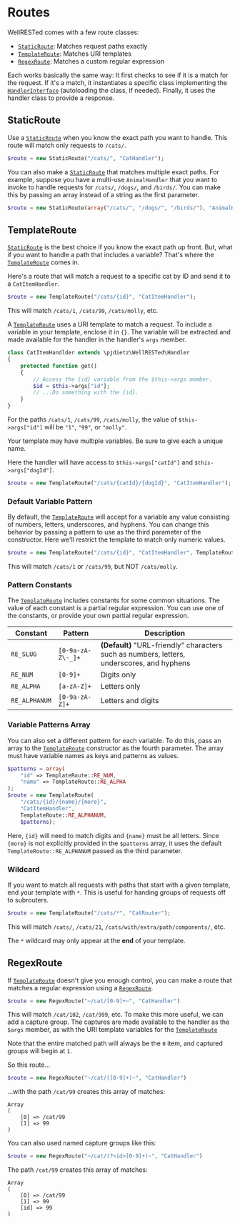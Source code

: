 # Routes

WellRESTed comes with a few route classes:

- [`StaticRoute`](../src/pjdietz/WellRESTed/Routes/StaticRoute.php): Matches request paths exactly
- [`TemplateRoute`](../src/pjdietz/WellRESTed/Routes/TemplateRoute.php): Matches URI templates
- [`RegexRoute`](../src/pjdietz/WellRESTed/Routes/RegexRoute.php): Matches a custom regular expression

Each works basically the same way: It first checks to see if it is a match for the request. If it's a match, it instantiates a specific class implementing the [`HandlerInterface`](../src/pjdietz/WellRESTed/Interfaces/HandlerInterface.php) (autoloading the class, if needed). Finally, it uses the handler class to provide a response.

## StaticRoute

Use a [`StaticRoute`](../src/pjdietz/WellRESTed/Routes/StaticRoute.php) when you know the exact path you want to handle. This route will match only requests to `/cats/`.

```php
$route = new StaticRoute("/cats/", "CatHandler");
```

You can also make a [`StaticRoute`](../src/pjdietz/WellRESTed/Routes/StaticRoute.php) that matches multiple exact paths. For example, suppose you have a multi-use `AnimalHandler` that you want to invoke to handle requests for `/cats/`, `/dogs/`, and `/birds/`. You can make this by passing an array instead of a string as the first parameter.

```php
$route = new StaticRoute(array("/cats/", "/dogs/", "/birds/"), "AnimalHandler");
```

## TemplateRoute

[`StaticRoute`](../src/pjdietz/WellRESTed/Routes/StaticRoute.php) is the best choice if you know the exact path up front. But, what if you want to handle a path that includes a variable? That's where the [`TemplateRoute`](../src/pjdietz/WellRESTed/Routes/TemplateRoute.php) comes in.

Here's a route that will match a request to a specific cat by ID and send it to a `CatItemHandler`.

```php
$route = new TemplateRoute("/cats/{id}", "CatItemHandler");
```

This will match `/cats/1`, `/cats/99`, `/cats/molly`, etc.

A [`TemplateRoute`](../src/pjdietz/WellRESTed/Routes/TemplateRoute.php) uses a URI template to match a request. To include a variable in your template, enclose it in `{}`. The variable will be extracted and made available for the handler in the handler's `args` member.

```php
class CatItemHandlder extends \pjdietz\WellRESTed\Handler
{
    protected function get()
    {
        // Access the {id} variable from the $this->args member.
        $id = $this->args["id"];
        // ...Do something with the {id}.
    }
}
```

For the paths `/cats/1`, `/cats/99`, `/cats/molly`, the value of `$this->args["id"]` will be `"1"`, `"99"`, or `"molly"`.

Your template may have multiple variables. Be sure to give each a unique name.

Here the handler will have access to `$this->args["catId"]` and `$this->args["dogId"]`.

```php
$route = new TemplateRoute("/cats/{catId}/{dogId}", "CatItemHandler");
```

### Default Variable Pattern

By default, the [`TemplateRoute`](../src/pjdietz/WellRESTed/Routes/TemplateRoute.php) will accept for a variable any value consisting of numbers, letters, underscores, and hyphens. You can change this behavior by passing a pattern to use as the third parameter of the constructor. Here we'll restrict the template to match only numeric values.

```php
$route = new TemplateRoute("/cats/{id}", "CatItemHandler", TemplateRoute::RE_NUM);
```

This will match `/cats/1` or `/cats/99`, but NOT `/cats/molly`.

### Pattern Constants

The [`TemplateRoute`](../src/pjdietz/WellRESTed/Routes/TemplateRoute.php) includes constants for some common situations. The value of each constant is a partial regular expression. You can use one of the constants, or provide your own partial regular expression.


| Constant      | Pattern           | Description |
| ------------  | ----------------- | ----------- |
| `RE_SLUG`     | `[0-9a-zA-Z\-_]+` | **(Default)** "URL-friendly" characters such as numbers, letters, underscores, and hyphens |
| `RE_NUM`      | `[0-9]+`          | Digits only |
| `RE_ALPHA`    | `[a-zA-Z]+`       | Letters only |
| `RE_ALPHANUM` | `[0-9a-zA-Z]+`    | Letters and digits |

### Variable Patterns Array

You can also set a different pattern for each variable. To do this, pass an array to the [`TemplateRoute`](../src/pjdietz/WellRESTed/Routes/TemplateRoute.php) constructor as the fourth parameter. The array must have variable names as keys and patterns as values.

```php
$patterns = array(
    "id" => TemplateRoute::RE_NUM,
    "name" => TemplateRoute::RE_ALPHA
);
$route = new TemplateRoute(
    "/cats/{id}/{name}/{more}",
    "CatItemHandler",
    TemplateRoute::RE_ALPHANUM,
    $patterns);
```

Here, `{id}` will need to match digits and `{name}` must be all letters. Since `{more}` is not explicitly provided in the `$patterns` array, it uses the default `TemplateRoute::RE_ALPHANUM` passed as the third parameter.

### Wildcard

If you want to match all requests with paths that start with a given template, end your template with `*`. This is useful for handing groups of requests off to subrouters.

```php
$route = new TemplateRoute("/cats/*", "CatRouter");
```

This will match `/cats/`, `/cats/21`, `/cats/with/extra/path/components/`, etc.

The `*` wildcard may only appear at the **end** of your template.

## RegexRoute

If [`TemplateRoute`](../src/pjdietz/WellRESTed/Routes/TemplateRoute.php) doesn't give you enough control, you can make a route that matches a regular expression using a [`RegexRoute`](../src/pjdietz/WellRESTed/Routes/RegexRoute.php).

```php
$route = new RegexRoute("~/cat/[0-9]+~", "CatHandler")
```

This will match `/cat/102`, `/cat/999`, etc. To make this more useful, we can add a capture group. The captures are made available to the handler as the `$args` member, as with the URI template variables for the [`TemplateRoute`](../src/pjdietz/WellRESTed/Routes/TemplateRoute.php)

Note that the entire matched path will always be the `0` item, and captured groups will begin at `1`.

So this route...

```php
$route = new RegexRoute("~/cat/([0-9]+)~", "CatHandler")
```

...with the path `/cat/99` creates this array of matches:

```
Array
(
    [0] => /cat/99
    [1] => 99
)
```

You can also used named capture groups like this:


```php
$route = new RegexRoute("~/cat/(?<id>[0-9]+)~", "CatHandler")
```

The path `/cat/99` creates this array of matches:

```
Array
(
    [0] => /cat/99
    [1] => 99
    [id] => 99
)
```
